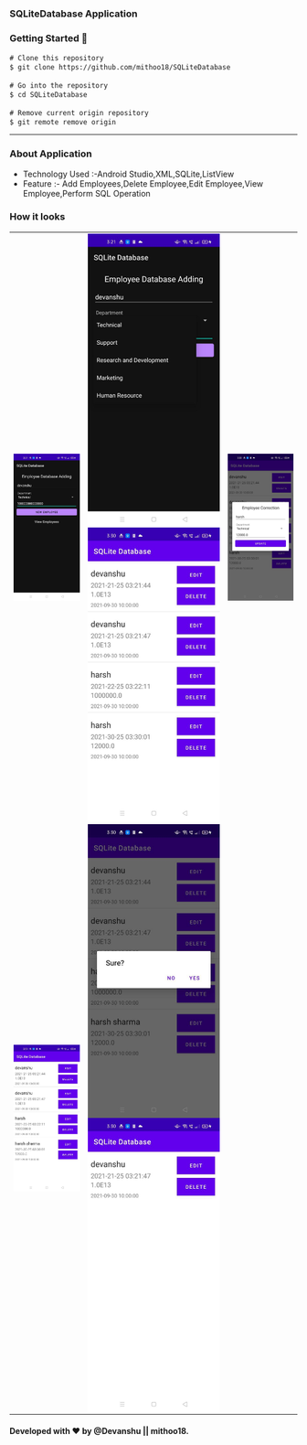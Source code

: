 ### SQLiteDatabase Application

### Getting Started 🚀

```
# Clone this repository
$ git clone https://github.com/mithoo18/SQLiteDatabase

# Go into the repository
$ cd SQLiteDatabase

# Remove current origin repository
$ git remote remove origin
```

---
### About Application

- Technology Used :-Android Studio,XML,SQLite,ListView
- Feature :- Add Employees,Delete Employee,Edit Employee,View Employee,Perform SQL Operation

### How it looks 
<table>
<tr>
  <td><img align="left" src="https://github.com/mithoo18/SQLiteDatabase/blob/master/gitimg/1.jpg" alt="1 Img" /></td>

<td><img align="right" src="https://github.com/mithoo18/SQLiteDatabase/blob/master/gitimg/2.jpg" alt="2 Img" /></tdSQLiteDatabase
  <td><img align="left" src="https://github.com/mithoo18/SQLiteDatabase/blob/master/gitimg/3.jpg" alt="3 Img" SQLiteDatabasetd>

<td><img align="right" src="https://github.com/mithoo18/SQLiteDatabase/blob/master/gitimg/4.jpg" alt="4 Img" SQLiteDatabase</td>
  </tr>
  
  <tr>
  <td><img align="left" src="https://github.com/mithoo18/SQLiteDatabase/blob/master/gitimg/5.jpg" alt="5 Img" /></td>

<td><img align="right" src="https://github.com/mithoo18/SQLiteDatabase/blob/master/gitimg/6.jpg" alt="6 Img" /></tdSQLiteDatabase
  <td><img align="left" src="https://github.com/mithoo18/SQLiteDatabase/blob/master/gitimg/7.jpg" alt="7 Img" SQLiteDatabasetd>
  </tr>
</table>


#### Developed with ❤ by @Devanshu || mithoo18.

